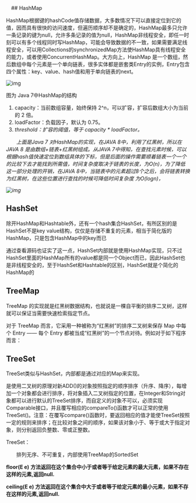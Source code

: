 　## HashMap

​	HashMap根据键的hashCode值存储数据，大多数情况下可以直接定位到它的值，因而具有很快的访问速度，但遍历顺序却不是确定的，HashMap最多只允许一条记录的键为null，允许多条记录的值为null，HashMap非线程安全，即任一时刻可以有多个线程同时写HashMap，可能会导致数据的不一致，如果需要满足线程安全，可以用Collections的synchronizedMap方法使HashMap具有线程安全的能力，或者使用ConcurrentHashMap。大方向上，HashMap 是一个数组，然后数组中每个元素是一个单向链表，很多实体都是嵌套类Entry的实例，Entry包含四个属性：key、value、hash值和用于单向链表的next。

![img](https://img2018.cnblogs.com/blog/1344711/201907/1344711-20190731211747619-1858426907.jpg)



图为 Java 7中HashMap的结构

1. capacity：当前数组容量，始终保持 2^n，可以扩容，扩容后数组大小为当前的 2 倍。
2.  loadFactor：负载因子，默认为 0.75。 
3. *threshold：扩容的阈值，等于 capacity \* loadFactor。*

　　*上面是Java 7 对HashMap的实现，在JAVA 8中，利用了红黑树，所以在JAVA 8 是由数组+链表+红黑树组成。从JAVA 7中得知，在查找元素时候，可以根据hash值快速定位到数组具体的下标，但是后面的操作需要顺着链表一个一个的比较下去才能找到所需值，时间复杂度取决于链表的长度，为O(n)，为了降低这一部分处理的开销，在JAVA 8中，当链表中的元素超过8个之后，会将链表转换为红黑树，在这些位置进行查找的时候可降低时间复杂度 为O(logn)，*

*![img](https://img2018.cnblogs.com/blog/1344711/201907/1344711-20190731211908531-809506745.jpg)*

## HashSet

除开HashMap和Hashtable外，还有一个hash集合HashSet，有所区别的是HashSet不是key value结构，仅仅是存储不重复的元素，相当于简化版的HashMap，只是包含HashMap中的key而已

通过查看源码也证实了这一点，HashSet内部就是使用HashMap实现，只不过HashSet里面的HashMap所有的value都是同一个Object而已，因此HashSet也是非线程安全的，至于HashSet和Hashtable的区别，HashSet就是个简化的HashMap的

## TreeMap

TreeMap 的实现就是红黑树数据结构，也就说是一棵自平衡的排序二叉树，这样就可以保证当需要快速检索指定节点。

对于 TreeMap 而言，它采用一种被称为“红黑树”的排序二叉树来保存 Map 中每个 Entry —— 每个 Entry 都被当成“红黑树”的一个节点对待。例如对于如下程序而言：

## TreeSet

TreeSet类似与HashSet，内部都是通过对应的Map来实现。

是使用二叉树的原理对新ADD()的对象按照指定的顺序排序（升序、降序），每增加一个对象都会进行排序，将对象插入二叉树指定的位置，在Integer和String对象都可以进行默认的TreeSet排序，而自定义的对象不可以，必须实现Comparable接口，并且覆写相应的compareTo()函数才可以正常的使用TreeSet()。注意：在覆写compare()函数时，要返回相应的值才能使TreeSet按照一定的规则来排序；在比较对象之间的顺序，如果该对象小于、等于或大于指定对象，则分别返回负整数、零或正整数。

TreeSet：

　　排列无序、不可重复，内部使用TreeMap的SortedSet

**floor(E e)** **方法返回在这个集合中小于或者等于给定元素的最大元素，如果不存在这样的元素,返回null.**

**ceiling(E e) 方法返回在这个集合中大于或者等于给定元素的最小元素，如果不存在这样的元素,返回null.**
